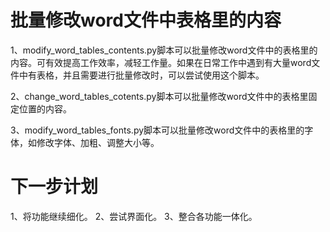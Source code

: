 # 批量修改word文件中表格里的内容

1、modify_word_tables_contents.py脚本可以批量修改word文件中的表格里的内容。可有效提高工作效率，减轻工作量。如果在日常工作中遇到有大量word文件中有表格，并且需要进行批量修改时，可以尝试使用这个脚本。

2、change_word_tables_cotents.py脚本可以批量修改word文件中的表格里固定位置的内容。

3、modify_word_tables_fonts.py脚本可以批量修改word文件中的表格里的字体，如修改字体、加粗、调整大小等。

# 下一步计划

1、将功能继续细化。
2、尝试界面化。
3、整合各功能一体化。
